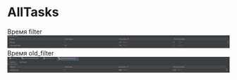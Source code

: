 # AllTasks
Время filter
![filter.py runtime](https://github.com/sHakalUF/AllTasks/blob/main/pythonProject/filter_time.jpg)
Время old_filter
![old_filter.py runtime](https://github.com/sHakalUF/AllTasks/blob/main/pythonProject/old_filter_time.jpg)
